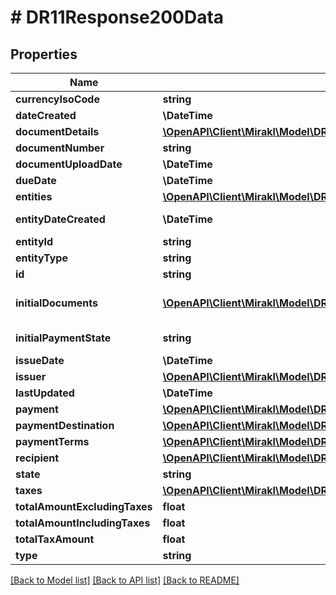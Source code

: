 # # DR11Response200Data

## Properties

Name | Type | Description | Notes
------------ | ------------- | ------------- | -------------
**currencyIsoCode** | **string** | The currency of the document request | [optional]
**dateCreated** | **\DateTime** | The document request creation date | [optional]
**documentDetails** | [**\OpenAPI\Client\Mirakl\Model\DR11Response200DataDocumentDetails[]**](DR11Response200DataDocumentDetails.md) | The document details | [optional]
**documentNumber** | **string** | The accounting document number | [optional]
**documentUploadDate** | **\DateTime** | The last upload date of the accounting document | [optional]
**dueDate** | **\DateTime** | The document due date | [optional]
**entities** | [**\OpenAPI\Client\Mirakl\Model\DR11Response200DataEntities**](DR11Response200DataEntities.md) |  | [optional]
**entityDateCreated** | **\DateTime** | The entity creation date, not applicable for entity_type&#x3D;SHOP_BILLING_CYCLE_PURCHASE_ORDER | [optional]
**entityId** | **string** | The entity id the document request relates to | [optional]
**entityType** | **string** | The entity type the document request relates to | [optional]
**id** | **string** | The document request unique identifier | [optional]
**initialDocuments** | [**\OpenAPI\Client\Mirakl\Model\DR11Response200DataInitialDocuments[]**](DR11Response200DataInitialDocuments.md) | In the case of &lt;code&gt;CREDIT_NOTE&lt;/code&gt; or reissued &lt;code&gt;INVOICE&lt;/code&gt;, information about the initial accounting documents | [optional]
**initialPaymentState** | **string** | The document request payment state at the time when the document request was created | [optional]
**issueDate** | **\DateTime** | The document issue date | [optional]
**issuer** | [**\OpenAPI\Client\Mirakl\Model\DR11Response200DataIssuer**](DR11Response200DataIssuer.md) |  | [optional]
**lastUpdated** | **\DateTime** | The document request last update date | [optional]
**payment** | [**\OpenAPI\Client\Mirakl\Model\DR11Response200DataPayment**](DR11Response200DataPayment.md) |  | [optional]
**paymentDestination** | [**\OpenAPI\Client\Mirakl\Model\DR11Response200DataPaymentDestination**](DR11Response200DataPaymentDestination.md) |  | [optional]
**paymentTerms** | [**\OpenAPI\Client\Mirakl\Model\DR11Response200DataPaymentTerms**](DR11Response200DataPaymentTerms.md) |  | [optional]
**recipient** | [**\OpenAPI\Client\Mirakl\Model\DR11Response200DataRecipient**](DR11Response200DataRecipient.md) |  | [optional]
**state** | **string** | The document request state | [optional]
**taxes** | [**\OpenAPI\Client\Mirakl\Model\DR11Response200DataTaxes[]**](DR11Response200DataTaxes.md) | Total amount of taxes aggregated per tax code and rate | [optional]
**totalAmountExcludingTaxes** | **float** | The total document amount (excluding taxes) | [optional]
**totalAmountIncludingTaxes** | **float** | The total document amount (including taxes) | [optional]
**totalTaxAmount** | **float** | The total taxes amount of the document | [optional]
**type** | **string** | The accounting document type | [optional]

[[Back to Model list]](../../README.md#models) [[Back to API list]](../../README.md#endpoints) [[Back to README]](../../README.md)
